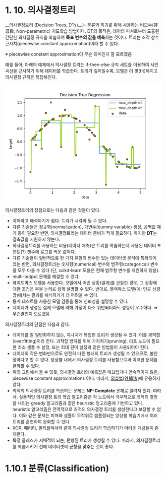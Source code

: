 # 1. 10. 의사결정트리

__의사결정트리 (Decision Trees, DTs)__는 분류와 회귀를 위해 사용하는 비모수(非母數, Non-parametric) 지도학습 방법이다. DT의 목적은, 데이터 피쳐로부터 도출된 간단한 의사결정 규칙을 학습하여 **목표 변수의 값을 예측**하는 것이다. 트리는 조각 상수 근사치(piecewise constant approximation)이라 할 수 있다.

※ piecewise constant approximation이 무슨 의미인지 잘 모르겠음

예를 들어, 아래의 예제에서 의사결정 트리는 if-then-else 규칙 세트를 이용하여 사인 곡선을 근사하기 위해 데이터를 학습한다. 트리가 깊어질수록, 모델은 더 핏(fit)해지고 의사결정 규칙은 복잡해진다.

![의사결정트리](img/DT_01.png)

의사결정트리의 장점으로는 다음과 같은 것들이 있다.

- 이해하고 해석하기가 쉽다. 트리가 시각화 될 수 있다.
- 다른 기술들은 정규화(normalization), 가변수(dummy variable) 생성, 공백값 제거 등이 필요한 반면, 의사결정트리는 데이터 준비가 적게 필요하다. 하지만 **DT**는 결측값을 지원하지 않는다.
- 의사결정트리를 사용하는 비용(데이터 예측)은 트리를 학습하는데 사용된 데이터 포인트(?) 갯수에 로그를 씌운 값이다.
- 다른 기술들이 일반적으로 한 가지 유형의 변수만 있는 데이터셋 분석에 특화되어 있는 반면, 의사결정트리는 숫자형(numerical) 변수와 범주형(categorical) 변수를 모두 다룰 수 있다 (단, scikit-learn 모듈은 현재 범주형 변수를 지원하지 않음).
- multi-output 문제를 해결할 수 있다.
- 화이트박스 모델을 사용한다. 모델에서 어떤 상황(결과)를 관찰한 경우, 그 상황에 대한 조건은 부울 논리로 쉽게 설명할 수 있다. 반대로, 블랙박스 모델(예: 인공 신경망)에서는 결과를 해석하기가 더 어려울 수 있다.
- 통계 테스트를 사용한 모델 검증을 통해 신뢰성을 설명할 수 있다.
- 데이터가 생성된 실제 모델에 의해 가정이 다소 위반되더라도 성능이 우수하다. ⇒ 무슨말인지 모르겠음

의사결정트리의 단점은 다음과 같다.

- 데이터를 잘 일반화하지 않는, 지나치게 복잡한 트리가 생성될 수 있다. 이를 과적합(overfitting)이라 한다. 과적합 방지를 위해 가지치기(pruning), 리프 노드에 필요한 최소 샘플 수 설정, 또는 최대 깊이 설정과 같은 방법들이 사용되어야 한다.
- 데이터의 작은 변화만으로도 완전히 다른 형태의 트리가 생성될 수 있으므로, 불안정하다고 할 수 있다. 앙상블 내에서 의사결정 트리를 사용함으로써 이러한 문제를 완화할 수 있다.
- 위의 그림에서 볼 수 있듯, 의사결정 트리의 예측값은 매끄럽거나 연속적이지 않은, piecewise constant approximations 이다. 따라서, [외삽법(外揷法)](https://terms.naver.com/entry.naver?docId=1102680&cid=40942&categoryId=32217)에 유용하지 않다.
- 최적의 의사결정 트리를 학습하는 문제는 **NP-Complete** 문제로 알려져 있다. 따라서, 실용적인 의사결정 트리 학습 알고리즘은 각 노드에서 국부적으로 최적의 결정을 내리는 greedy 알고리즘과 같은 heuristic 알고리즘에 기반하고 있다. heuristic 알고리즘은 전역적으로 최적의 의사결정 트리를 생성한다고 보장할 수 없다. 이와 같은 문제는 피쳐와 샘플이 무작위로 샘플링되는 앙상블 학습기에서 여러 트리를 훈련하여 완화할 수 있다.
- XOR, 패리티, 멀티플렉서와 같이 의사결정 트리가 학습하기가 어려운 개념들이 존재한다.
- 특정 클래스가 지배적이 되는, 편향된 트리가 생성될 수 있다. 따라서, 의사결정트리를 학습시키기 전에 데이터셋의 균형을 맞추는 것이 좋다.

# 1.10.1 분류(Classification)